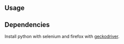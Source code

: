 ## Usage


## Dependencies
Install python with selenium and firefox with [geckodriver](https://github.com/mozilla/geckodriver/releases).
